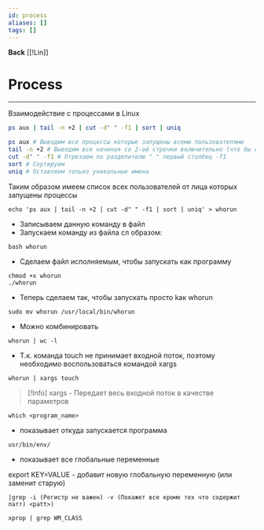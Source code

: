 ```yaml
---
id: process
aliases: []
tags: []
---
```

**Back**
    [[!Lin]]

# Process
---
Взаимодействие с процессами в Linux

```bash
ps aux | tail -n +2 | cut -d" " -f1 | sort | uniq

ps aux # Выводим все процессы которые запущены всеми пользователями
tail -n +2 # Выводим все начиная со 2-ой строчки включительно (что бы отрезать шапку)
cut -d" " -f1 # Отрезаем по разделителю " " первый столбец -f1
sort # Сортируем
uniq # Оставляем только уникальные имена
```

Таким образом имеем список всех пользователей от лица которых запущены процессы

```
echo 'ps aux | tail -n +2 | cut -d" " -f1 | sort | uniq' > whorun
```

- Записываем данную команду в файл
- Запускаем команду из файла сл образом:

```
bash whorun
```

- Сделаем файл исполняемым, чтобы запускать как программу

```
chmod +x whorun
./whorun
```

- Теперь cделаем так, чтобы запускать просто kак whorun

```
sudo mv whorun /usr/local/bin/whorun
```

- Можно комбинировать

```
whorun | wc -l
```

- Т.к. команда touch не принимает входной поток, поэтому необходимо воспользоваться командой xargs

```
whorun | xargs touch
```

>[!Info] xargs - Передает весь входной поток в качестве параметров

```
which <program_name>
```
- показывает откуда запускается программа

```
usr/bin/env/
```
- показывает все глобальные переменные

export KEY=VALUE - добавит новую глобальную переменную (или заменит старую)

```
|grep -i (Регистр не важен) -v (Покажет все кроме тех что содержит патт) <patt>)
```
```
xprop | grep WM_CLASS
```
